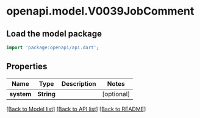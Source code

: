 # openapi.model.V0039JobComment

## Load the model package
```dart
import 'package:openapi/api.dart';
```

## Properties
Name | Type | Description | Notes
------------ | ------------- | ------------- | -------------
**system** | **String** |  | [optional] 

[[Back to Model list]](../README.md#documentation-for-models) [[Back to API list]](../README.md#documentation-for-api-endpoints) [[Back to README]](../README.md)


